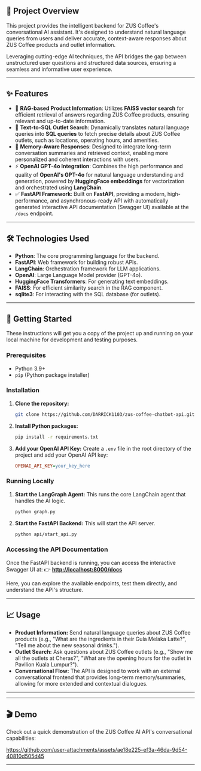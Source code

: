 ## 🎯 Project Overview

This project provides the intelligent backend for ZUS Coffee's conversational AI assistant. It's designed to understand natural language queries from users and deliver accurate, context-aware responses about ZUS Coffee products and outlet information.

Leveraging cutting-edge AI techniques, the API bridges the gap between unstructured user questions and structured data sources, ensuring a seamless and informative user experience.

---

## ✨ Features

* 🧠 **RAG-based Product Information**: Utilizes **FAISS vector search** for efficient retrieval of answers regarding ZUS Coffee products, ensuring relevant and up-to-date information.
* 🏬 **Text-to-SQL Outlet Search**: Dynamically translates natural language queries into **SQL queries** to fetch precise details about ZUS Coffee outlets, such as locations, operating hours, and amenities.
* 🔄 **Memory-Aware Responses**: Designed to integrate long-term conversation summaries and retrieved context, enabling more personalized and coherent interactions with users.
* ⚡️ **OpenAI GPT-4o Integration**: Combines the high performance and quality of **OpenAI's GPT-4o** for natural language understanding and generation, powered by **HuggingFace embeddings** for vectorization and orchestrated using **LangChain**.
* ✅ **FastAPI Framework**: Built on **FastAPI**, providing a modern, high-performance, and asynchronous-ready API with automatically generated interactive API documentation (Swagger UI) available at the `/docs` endpoint.

---

## 🛠️ Technologies Used

* **Python**: The core programming language for the backend.
* **FastAPI**: Web framework for building robust APIs.
* **LangChain**: Orchestration framework for LLM applications.
* **OpenAI**: Large Language Model provider (GPT-4o).
* **HuggingFace Transformers**: For generating text embeddings.
* **FAISS**: For efficient similarity search in the RAG component.
* **sqlite3**: For interacting with the SQL database (for outlets).

---

## 🚀 Getting Started

These instructions will get you a copy of the project up and running on your local machine for development and testing purposes.

### Prerequisites

* Python 3.9+
* `pip` (Python package installer)

### Installation

1.  **Clone the repository:**
    ```bash
    git clone https://github.com/DARRICK1103/zus-coffee-chatbot-api.git
    ```

2.  **Install Python packages:**
    ```bash
    pip install -r requirements.txt
    ```

3.  **Add your OpenAI API Key:**
    Create a `.env` file in the root directory of the project and add your OpenAI API key:
    ```ini
    OPENAI_API_KEY=your_key_here
    ```

### Running Locally

1.  **Start the LangGraph Agent:**
    This runs the core LangChain agent that handles the AI logic.
    ```bash
    python graph.py
    ```

2.  **Start the FastAPI Backend:**
    This will start the API server.
    ```bash
    python api/start_api.py
    ```

### Accessing the API Documentation

Once the FastAPI backend is running, you can access the interactive Swagger UI at:
👉 **[http://localhost:8000/docs](http://localhost:8000/docs)**

Here, you can explore the available endpoints, test them directly, and understand the API's structure.

---

## 📈 Usage

* **Product Information:** Send natural language queries about ZUS Coffee products (e.g., "What are the ingredients in their Gula Melaka Latte?", "Tell me about the new seasonal drinks.").
* **Outlet Search:** Ask questions about ZUS Coffee outlets (e.g., "Show me all the outlets at Cheras?", "What are the opening hours for the outlet in Pavilion Kuala Lumpur?").
* **Conversational Flow:** The API is designed to work with an external conversational frontend that provides long-term memory/summaries, allowing for more extended and contextual dialogues.

---

---

## 🎬 Demo

Check out a quick demonstration of the ZUS Coffee AI API's conversational capabilities:

https://github.com/user-attachments/assets/ae18e225-ef3a-46da-9d54-40810d505d45

---
